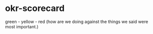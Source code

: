 # okr-scorecard
green - yellow - red (how are we doing against the things we said were most important.)
